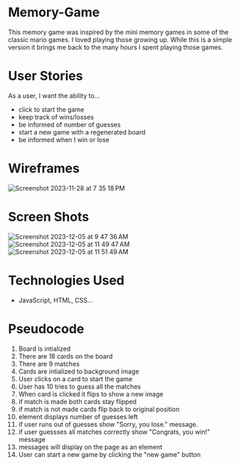 # Memory-Game

This memory game was inspired by the mini memory games in some of the classic mario games. I loved playing those growing up. While this is a simple version it brings me back to the many hours I spent playing those games.

# User Stories

As a user, I want the ability to...
  - click to start the game
  - keep track of wins/losses
  - be informed of number of guesses
  - start a new game with a regenerated board
  - be informed when I win or lose

# Wireframes


![Screenshot 2023-11-28 at 7 35 18 PM](https://github.com/spenserg92/Memory-Game/assets/149332042/f12c288a-d2a7-4750-8b65-c1de35e12920)


# Screen Shots

![Screenshot 2023-12-05 at 9 47 36 AM](https://github.com/spenserg92/Memory-Game/assets/149332042/4727b50b-2766-4cf1-a1ca-e32e8f50f56b)
![Screenshot 2023-12-05 at 11 49 47 AM](https://github.com/spenserg92/Memory-Game/assets/149332042/0c3bf12f-63c1-4d09-b9d5-0f7198f8d47f)
![Screenshot 2023-12-05 at 11 51 49 AM](https://github.com/spenserg92/Memory-Game/assets/149332042/a8b78f3d-fde8-4fbc-9715-a62109110fa7)


# Technologies Used

  - JavaScript, HTML, CSS...


# Pseudocode

1. Board is intialized
2. There are 18 cards on the board
3. There are 9 matches
4. Cards are intialized to background image
5. User clicks on a card to start the game
6. User has 10 tries to guess all the matches
7. When card is clicked it flips to show a new image
8. if match is made both cards stay flipped
9. if match is not made cards flip back to original position
10. element displays number of guesses left
11. if user runs out of guesses show "Sorry, you lose." message.
12. if user guessses all matches correctly show "Congrats, you win!" message
13. messages will display on the page as an element
14. User can start a new game by clicking the "new game" button
